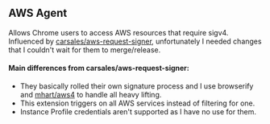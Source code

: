 ## AWS Agent
Allows Chrome users to access AWS resources that require sigv4. Influenced by [carsales/aws-request-signer](https://github.com/carsales/aws-request-signer), unfortunately I needed changes that I couldn't wait for them to merge/release.

#### Main differences from carsales/aws-request-signer:

- They basically rolled their own signature process and I use browserify and [mhart/aws4](https://github.com/mhart/aws4) to handle all heavy lifting.
- This extension triggers on all AWS services instead of filtering for one.
- Instance Profile credentials aren't supported as I have no use for them.
